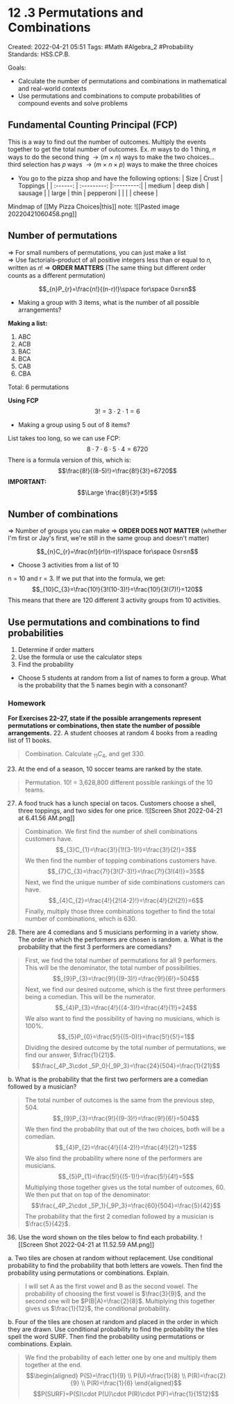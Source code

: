# 12 .3 Permutations and Combinations
Created: 2022-04-21 05:51
Tags: #Math #Algebra_2 #Probability  
Standards: HSS.CP.B.

Goals: 
- Calculate the number of permutations and combinations in mathematical and real-world
    contexts
- Use permutations and combinations to compute probabilities of compound events and solve problems

## Fundamental Counting Principal (FCP)
This is a way to find out the number of outcomes. Multiply the events together to get the total number of outcomes. Ex. 𝑚 ways to do 1 thing, 𝑛 ways to do the second thing $\rightarrow (m \times n)$ ways to make the two choices... third selection has 𝑝 ways $\rightarrow (m \times n \times p)$ ways to make the three choices 

- You go to the pizza shop and have the following options:
| Size   | Crust     | Toppings  |
| :------: | :---------: |:---------:|
| medium | deep dish |  sausage  |
| large  | thin      | pepperoni |
|        |           |  cheese   |

Mindmap of [[My Pizza Choices|this]] note: 
![[Pasted image 20220421060458.png]]

## Number of permutations 
$\Rightarrow$ For small numbers of permutations, you can just make a list  
$\Rightarrow$ Use factorials–product of all positive integers less than or equal to 𝑛, written as 𝑛! 
$\Rightarrow$ **ORDER MATTERS** (The same thing but different order counts as a different permutation)

$$_{n}P_{r}=\frac{n!}{(n-r)!}\space for\space 0≤r≤n$$

 
- Making a group with 3 items, what is the number of all possible arrangements? 

**Making a list:** 
1. ABC 
1. ACB 
1. BAC 
1. BCA 
1. CAB 
1. CBA 

Total: 6 permutations 

**Using FCP**
$$3!=3\cdot 2\cdot 1=6$$


- Making a group using 5 out of 8 items?

List takes too long, so we can use FCP: $$8\cdot 7\cdot 6\cdot 5\cdot 4=6720$$
There is a formula version of this, which is: $$\frac{8!}{(8-5)!}=\frac{8!}{3!}=6720$$
**IMPORTANT:** $$\Large \frac{8!}{3!}≠5!$$

## Number of combinations 
$\Rightarrow$ Number of groups you can make 
$\Rightarrow$ **ORDER DOES NOT MATTER** (whether I'm first or Jay's first, we're still in the same group and doesn't matter)

$$_{n}C_{r}=\frac{n!}{r!(n-r)!}\space for\space 0≤r≤n$$

- Choose 3 activities from a list of 10

n = 10 and r = 3. If we put that into the formula, we get: $$_{10}C_{3}=\frac{10!}{3!(10-3)!}=\frac{10!}{3!(7)!}=120$$
This means that there are 120 different 3 activity groups from 10 activities. 

## Use permutations and combinations to find probabilities
1. Determine if order matters 
2. Use the formula or use the calculator steps 
3. Find the probability 

- Choose 5 students at random from a list of names to form a group. What is the probability that the 5 names begin with a consonant?

### Homework 

**For Exercises 22–27, state if the possible arrangements represent permutations or combinations, then state the number of possible arrangements.** 
22. A student chooses at random 4 books from a reading list of 11 books. 
>Combination. Calculate $_{11}C_{4}$, and get 330. 

23. At the end of a season, 10 soccer teams are ranked by the state. 
>Permutation. 10! = 3,628,800 different possible rankings of the 10 teams. 

27. A food truck has a lunch special on tacos. Customers choose a shell, three toppings, and two sides for one price. ![[Screen Shot 2022-04-21 at 6.41.56 AM.png]]
>Combination. We first find the number of shell combinations customers have. $$_{3}C_{1}=\frac{3!}{1!(3-1)!}=\frac{3!}{2!}=3$$
>We then find the number of topping combinations customers have. 
>$$_{7}C_{3}=\frac{7!}{3!(7-3)!}=\frac{7!}{3!(4!)}=35$$
>Next, we find the unique number of side combinations customers can have. $$_{4}C_{2}=\frac{4!}{2!(4-2)!}=\frac{4!}{2!(2!)}=6$$
>Finally, multiply those three combinations together to find the total number of combinations, which is 630. 


28. There are 4 comedians and 5 musicians performing in a variety show. The order in which the performers are chosen is random. 
a. What is the probability that the first 3 performers are comedians? 

>First, we find the total number of permutations for all 9 performers. This will be the denominator, the total number of possibilities. $$_{9}P_{3}=\frac{9!}{(9-3)!}=\frac{9!}{6!}=504$$
>Next, we find our desired outcome, which is the first three performers being a comedian. This will be the numerator. $$_{4}P_{3}=\frac{4!}{(4-3)!}=\frac{4!}{1!}=24$$
>We also want to find the possibility of having no musicians, which is 100%. $$_{5}P_{0}=\frac{5!}{(5-0)!}=\frac{5!}{5!}=1$$
>Dividing the desired outcome by the total number of permutations, we find our answer, $\frac{1}{21}$. $$\frac{_4P_3\cdot _5P_0}{_9P_3}=\frac{24}{504}=\frac{1}{21}$$


b. What is the probability that the first two performers are a comedian followed by a musician? 

>The total number of outcomes is the same from the previous step, 504. $$_{9}P_{3}=\frac{9!}{(9-3)!}=\frac{9!}{6!}=504$$
>We then find the probability that out of the two choices, both will be a comedian. $$_{4}P_{2}=\frac{4!}{(4-2)!}=\frac{4!}{2!}=12$$
>We also find the probability where none of the performers are musicians. $$_{5}P_{1}=\frac{5!}{(5-1)!}=\frac{5!}{4!}=5$$
>Multiplying those together gives us the total number of outcomes, 60. We then put that on top of the denominator: $$\frac{_4P_2\cdot _5P_1}{_9P_3}=\frac{60}{504}=\frac{5}{42}$$
>The probability that the first 2 comedian followed by a musician is $\frac{5}{42}$. 

36. Use the word shown on the tiles below to find each probability. 
![[Screen Shot 2022-04-21 at 11.52.59 AM.png]]

a. Two tiles are chosen at random without replacement. Use conditional probability to find the probability that both letters are vowels. Then find the probability using permutations or combinations. Explain. 

>I will set A as the first vowel and B as the second vowel. The probability of choosing the first vowel is $\frac{3}{9}$, and the second one will be $P(B|A)=\frac{2}{8}$. Multiplying this together gives us $\frac{1}{12}$, the conditional probability. 

b. Four of the tiles are chosen at random and placed in the order in which they are drawn. Use conditional probability to find the probability the tiles spell the word SURF. Then find the probability using permutations or combinations. Explain. 

>We find the probability of each letter one by one and multiply them together at the end. $$\begin{aligned} P(S)=\frac{1}{9} \\ P(U)=\frac{1}{8} \\ P(R)=\frac{2}{9} \\ P(R)=\frac{1}{6} \end{aligned}$$
>$$P(SURF)=P(S)\cdot P(U)\cdot P(R)\cdot P(F)=\frac{1}{1512}$$

